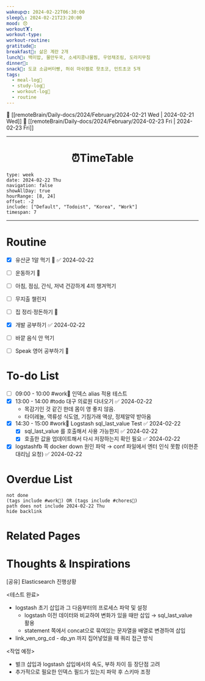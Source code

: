 ```yaml
---
wakeup🌞: 2024-02-22T06:30:00
sleep🌜: 2024-02-21T23:20:00
mood: 😞
workout🏋️: 
workout-type: 
workout-routine: 
gratitude🙏: 
breakfast🍳: 삶은 계란 2개
lunch🍚: 백미밥, 물만두국, 소세지콩나물찜, 우엉채조림, 도라지무침
dinner🥗: 
snack🍬: 도쿄 소금버터빵, 허쉬 마쉬켈로 핫초코, 민트초코 5개
tags:
  - meal-log📝
  - study-log📓
  - workout-log💪
  - routine
---
```


🔺 [[remoteBrain/Daily-docs/2024/February/2024-02-21 Wed | 2024-02-21 Wed]]
🔻 [[remoteBrain/Daily-docs/2024/February/2024-02-23 Fri | 2024-02-23 Fri]]
___
<h1> <center>⏰TimeTable </center> </h1>

```gEvent
type: week
date: 2024-02-22 Thu
navigation: false
showAllDay: true
hourRange: [8, 24]
offset: -2
include: ["Default", "Todoist", "Korea", "Work"]
timespan: 7
```

--- 


# Routine 

- [x] 유산균 1알 먹기 🔼 ✅ 2024-02-22
- [ ] 운동하기 🔼
- [ ] 아침, 점심, 간식, 저녁 건강하게 4끼 챙겨먹기
- [ ] 무지출 챌린지 
- [ ] 집 정리·정돈하기 🔼
- [x] 개발 공부하기 ✅ 2024-02-22
- [ ] 바깥 음식 안 먹기 
- [ ] Speak 영어 공부하기 🔼 


# To-do List

- [ ] 09:00 - 10:00 #work💼 인덱스 alias 적용 테스트
- [x] 13:00 - 14:00 #todo 대구 의료원 다녀오기 ✅ 2024-02-22
	- 목감기인 것 같긴 한데 몸이 영 좋지 않음. 
	- 타이레놀, 역류성 식도염, 기침가래 액상, 정제알약 받아옴
- [x] 14:30 - 15:00 #work💼 Logstash sql_last_value Test ✅ 2024-02-22
	- [x] sql_last_value 를 호출해서 사용 가능한지 ✅ 2024-02-22
	- [x] 호출한 값을 업데이트해서 다시 저장하는지 확인 필요 ✅ 2024-02-22
- [x] logstashfb 쪽 docker down 원인 파악 → conf 파일에서 엔터 인식 못함 (이현준 대리님 요청) ✅ 2024-02-22

# Overdue List
```tasks
not done
(tags include #work💼) OR (tags include #chores🧺) 
path does not include 2024-02-22 Thu
hide backlink
```

# Related Pages



# Thoughts & Inspirations

[공유] Elasticsearch 진행상황   
  
<테스트 완료>  
- logstash 초기 삽입과 그 다음부터의 프로세스 파악 및 설정
	- logstash 이전 데이터와 비교하여 변화가 있을 때만 삽입 → sql_last_value 활용 
	- statement 쪽에서 concat으로 묶여있는 문자열을 배열로 변경하여 삽입 
- link_ven_org_cd - dp_yn 까지 집어넣었을 때 쿼리 접근 방식 

<작업 예정>
- 벌크 삽입과 logstash 삽입에서의 속도, 부하 차이 등 장단점 고려
- 추가적으로 필요한 인덱스 필드가 있는지 파악 후 스키마 조정